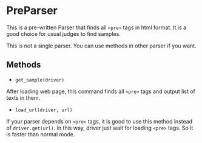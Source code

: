 # PreParser

This is a pre-written Parser that finds all `<pre>` tags in html format.
It is a good choice for usual judges to find samples. 

This is not a single parser. You can use methods in other parser if you want.

## Methods
- `get_sample(driver)`

After loading web page, this command finds all `<pre>` tags and output list of 
texts in them.

- `load_url(driver, url)`

If your parser depends on `<pre>` tags, it is good to use this method instead of
`driver.get(url)`. In this way, driver just wait for loading `<pre>` tags. So it is
faster than normal mode.